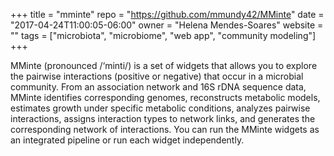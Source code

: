 +++
title = "mminte"
repo = "https://github.com/mmundy42/MMinte"
date = "2017-04-24T11:00:05-06:00"
owner = "Helena Mendes-Soares"
website = ""
tags = ["microbiota", "microbiome", "web app", "community modeling"]
+++

MMinte (pronounced /‘minti/) is a set of widgets that allows you to explore the pairwise interactions (positive or negative) that occur in a microbial community. From an association network and 16S rDNA sequence data, MMinte identifies corresponding genomes, reconstructs metabolic models, estimates growth under specific metabolic conditions, analyzes pairwise interactions, assigns interaction types to network links, and generates the corresponding network of interactions. You can run the MMinte widgets as an integrated pipeline or run each widget independently.
